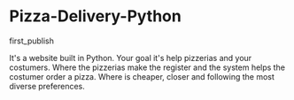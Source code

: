 # Pizza-Delivery-Python
first_publish

It's a website built in Python.
Your goal it's help pizzerias and your costumers. 
Where the pizzerias make the register and the system helps the costumer order a pizza.
Where is cheaper, closer and following the most diverse preferences.
